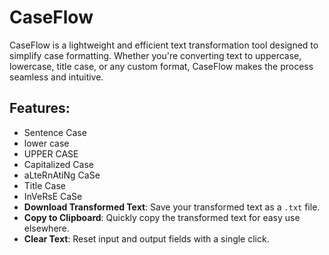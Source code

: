 # CaseFlow
CaseFlow is a lightweight and efficient text transformation tool designed to simplify case formatting. Whether you're converting text to uppercase, lowercase, title case, or any custom format, CaseFlow makes the process seamless and intuitive.

## Features:

- Sentence Case
- lower case
- UPPER CASE
- Capitalized Case
- aLteRnAtiNg CaSe
- Title Case
- InVeRsE CaSe
- **Download Transformed Text**: Save your transformed text as a `.txt` file.
- **Copy to Clipboard**: Quickly copy the transformed text for easy use elsewhere.
- **Clear Text**: Reset input and output fields with a single click.
